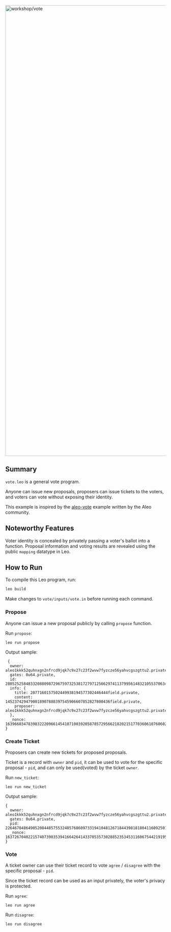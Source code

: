 <!-- # 🗳️ Vote -->
<img alt="workshop/vote" width="1412" src="../.resources/vote.png">

## Summary

`vote.leo` is a general vote program.

Anyone can issue new proposals, 
proposers can issue tickets to the voters, 
and voters can vote without exposing their identity.

This example is inspired by the [aleo-vote](https://github.com/zkprivacy/aleo-vote) example written by the Aleo community.

## Noteworthy Features

Voter identity is concealed by privately passing a voter's ballot into a function.
Proposal information and voting results are revealed using the public `mapping` datatype in Leo.

## How to Run

To compile this Leo program, run:
```bash
leo build
```

Make changes to `vote/inputs/vote.in` before running each command.

### Propose

Anyone can issue a new proposal publicly by calling `propose` function.

Run `propose`:

```
leo run propose
```

Output sample:

```
 {
  owner: aleo1kkk52quhnxgn2nfrcd9jqk7c9x27c23f2wvw7fyzcze56yahvcgszgttu2.private,
  gates: 0u64.private,
  id: 2805252584833208809872967597325381727971256629741137995614832105537063464740field.private,
  info: {
    title: 2077160157502449938194577302446444field.private,
    content: 1452374294790018907888397545906607852827800436field.private,
    proposer: aleo1kkk52quhnxgn2nfrcd9jqk7c9x27c23f2wvw7fyzcze56yahvcgszgttu2.private
  },
  _nonce: 1639660347839832220966145410710039205878572956621820215177036061076060242021group.public
}
```

### Create Ticket

Proposers can create new tickets for proposed proposals.

Ticket is a record with `owner` and `pid`, 
it can be used to vote for the specific proposal - `pid`, 
and can only be used(voted) by the ticket `owner`.

Run `new_ticket`:

```
leo run new_ticket
```

Output sample:

```
{
  owner: aleo1kkk52quhnxgn2nfrcd9jqk7c9x27c23f2wvw7fyzcze56yahvcgszgttu2.private,
  gates: 0u64.private,
  pid: 2264670486490520844857553240576860973319410481267184439818180411609250173817field.private,
  _nonce: 1637267040221574073903539416642641433705357302885235345311606754421919550724group.public
}
```

### Vote

A ticket owner can use their ticket record to vote `agree` / `disagree` with the specific proposal - `pid`.

Since the ticket record can be used as an input privately, the voter's privacy is protected.

Run `agree`:

```
leo run agree
```

Run `disagree`:

```
leo run disagree
```
